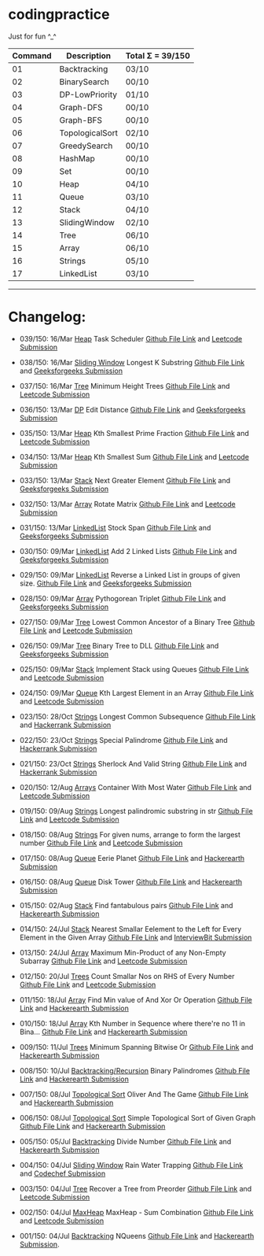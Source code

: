 # codingpractice

Just for fun ^_^

Command | Description| Total Σ = 39/150 
--- | --- | ---
01|Backtracking | 03/10 
02|BinarySearch  | 00/10 
03|DP-LowPriority  | 01/10 
04|Graph-DFS  | 00/10 
05|Graph-BFS  | 00/10 
06|TopologicalSort  | 02/10 
07|GreedySearch  | 00/10 
08|HashMap  | 00/10 
09|Set  | 00/10 
10|Heap  | 04/10 
11|Queue  | 03/10 
12|Stack  | 04/10 
13|SlidingWindow  | 02/10 
14|Tree | 06/10 
15|Array | 06/10 
16|Strings | 05/10 
17|LinkedList | 03/10 

----

# Changelog:  

* 039/150: 16/Mar [Heap](https://github.com/frosty03/codingpractice/tree/main/10.Heap/) Task Scheduler
 [Github File Link](https://github.com/frosty03/codingpractice/blob/main/10.Heap/TaskScheduler.java) and [Leetcode Submission](https://leetcode.com/submissions/detail/659839548/)
* 038/150: 16/Mar [Sliding Window](https://github.com/frosty03/codingpractice/tree/main/13.SlidingWindow/) Longest K Substring
 [Github File Link](https://github.com/frosty03/codingpractice/blob/main/13.SlidingWindow/LongestkSubstr.java) and [Geeksforgeeks Submission](https://practice.geeksforgeeks.org/viewSol.php?subId=8744cfb7f611e4e6f76ef3d17c9d791c&pid=703219&user=frosty03)
* 037/150: 16/Mar [Tree](https://github.com/frosty03/codingpractice/tree/main/14.Tree) Minimum Height Trees
 [Github File Link](https://github.com/frosty03/codingpractice/blob/main/14.Tree/MinHeightTrees.java) and [Leetcode Submission](https://leetcode.com/submissions/detail/659673825/)
* 036/150: 13/Mar [DP](https://github.com/frosty03/codingpractice/tree/main/03.DP-LowPriority/) Edit Distance
 [Github File Link](https://github.com/frosty03/codingpractice/blob/main/03.DP-LowPriority/EditDistance.java) and [Geeksforgeeks Submission](https://practice.geeksforgeeks.org/viewSol.php?subId=eb199cfd9e5e857de26f46be1e049a25&pid=703912&user=frosty03)
* 035/150: 13/Mar [Heap](https://github.com/frosty03/codingpractice/tree/main/10.Heap/) Kth Smallest Prime Fraction
 [Github File Link](https://github.com/frosty03/codingpractice/blob/main/10.Heap/KthSmallestPrimeFraction.java) and [Leetcode Submission](https://leetcode.com/submissions/detail/659244825/)
* 034/150: 13/Mar [Heap](https://github.com/frosty03/codingpractice/tree/main/10.Heap/) Kth Smallest Sum
 [Github File Link](https://github.com/frosty03/codingpractice/blob/main/10.Heap/KthSmallestSum.java) and [Leetcode Submission](https://leetcode.com/submissions/detail/659171185/)
* 033/150: 13/Mar [Stack](https://github.com/frosty03/codingpractice/tree/main/12.Stack) Next Greater Element
 [Github File Link](https://github.com/frosty03/codingpractice/blob/main/12.Stack/NextGreaterElement.java) and [Geeksforgeeks Submission](https://practice.geeksforgeeks.org/viewSol.php?subId=f9db55d90783e3f51b6455736bd1deb2&pid=701343&user=frosty03)
* 032/150: 13/Mar [Array](https://github.com/frosty03/codingpractice/tree/main/15.Array/) Rotate Matrix
 [Github File Link](https://github.com/frosty03/codingpractice/blob/main/15.Array/RotateMatrix.java) and [Leetcode Submission](https://leetcode.com/submissions/detail/657035971/)
* 031/150: 13/Mar [LinkedList](https://github.com/frosty03/codingpractice/tree/main/17.LinkedList) Stock Span
 [Github File Link](https://github.com/frosty03/codingpractice/blob/main/17.LinkedList/StockSpan.java) and [Geeksforgeeks Submission](https://practice.geeksforgeeks.org/viewSol.php?subId=b64a3c9a3929d5b3efa8f23392d6a73c&pid=701342&user=frosty03)
* 030/150: 09/Mar [LinkedList](https://github.com/frosty03/codingpractice/tree/main/17.LinkedList) Add 2 Linked Lists
 [Github File Link](https://github.com/frosty03/codingpractice/blob/main/17.LinkedList/Add2LinkedLists.java) and [Geeksforgeeks Submission](https://practice.geeksforgeeks.org/viewSol.php?subId=6ec2f5662e37847cb4ad5390e25e00b3&pid=700043&user=frosty03)
* 029/150: 09/Mar [LinkedList](https://github.com/frosty03/codingpractice/tree/main/17.LinkedList) Reverse a Linked List in groups of given size.
 [Github File Link](https://github.com/frosty03/codingpractice/blob/main/17.LinkedList/ReverseLinkedList.java) and [Geeksforgeeks Submission](https://practice.geeksforgeeks.org/viewSol.php?subId=51f76375759c51f0d7c2f31ebeff36c0&pid=700013&user=frosty03)
* 028/150: 09/Mar [Array](https://github.com/frosty03/codingpractice/tree/main/15.Array) Pythogorean Triplet
 [Github File Link](https://github.com/frosty03/codingpractice/blob/main/15.Array/PythagoreanTriplet.java) and [Geeksforgeeks Submission](https://practice.geeksforgeeks.org/viewSol.php?subId=25ee399464db1d8fc4d8a81aeb22a278&pid=702805&user=frosty03)
 * 027/150: 09/Mar [Tree](https://github.com/frosty03/codingpractice/tree/main/14.Tree) Lowest Common Ancestor of a Binary Tree
 [Github File Link](https://github.com/frosty03/codingpractice/blob/main/14.Tree/LCAOfBT.java) and [Leetcode Submission](https://leetcode.com/submissions/detail/654580691/)
 * 026/150: 09/Mar [Tree](https://github.com/frosty03/codingpractice/tree/main/14.Tree) Binary Tree to DLL
 [Github File Link](https://github.com/frosty03/codingpractice/blob/main/14.Tree/BinaryTreeToDLL.java) and [Geeksforgeeks Submission](https://practice.geeksforgeeks.org/viewSol.php?subId=4dfcc32909e13e873d03fbaed6d44ea7&pid=700144&user=frosty03)
 * 025/150: 09/Mar [Stack](https://github.com/frosty03/codingpractice/tree/main/12.Stack) Implement Stack using Queues
 [Github File Link](https://github.com/frosty03/codingpractice/blob/main/12.Stack/StackUsingQueue.java) and [Leetcode Submission](https://leetcode.com/submissions/detail/654642721/)
 * 024/150: 09/Mar [Queue](https://github.com/frosty03/codingpractice/tree/main/11.Queue) Kth Largest Element in an Array
 [Github File Link](https://github.com/frosty03/codingpractice/blob/main/11.Queue/KthLargestElement.java) and [Leetcode Submission](https://leetcode.com/submissions/detail/653891975/)

* 023/150: 28/Oct [Strings](https://github.com/frosty03/codingpractice/tree/main/16.Strings) Longest Common Subsequence
 [Github File Link](https://github.com/frosty03/codingpractice/blob/main/16.Strings/CommonChild.java) and [Hackerrank Submission](https://www.hackerrank.com/challenges/common-child/submissions/code/240429516)
* 022/150: 23/Oct [Strings](https://github.com/frosty03/codingpractice/tree/main/16.Strings) Special Palindrome
 [Github File Link](https://github.com/frosty03/codingpractice/blob/main/16.Strings/SpecialPalindrome.java) and [Hackerrank Submission](https://www.hackerrank.com/challenges/special-palindrome-again/submissions/code/239733211)
* 021/150: 23/Oct [Strings](https://github.com/frosty03/codingpractice/tree/main/16.Strings) Sherlock And Valid String
 [Github File Link](https://github.com/frosty03/codingpractice/blob/main/16.Strings/SherlockValidString.java) and [Hackerrank Submission](https://www.hackerrank.com/challenges/sherlock-and-valid-string/submissions/code/239721255?h_l=interview&playlist_slugs%5B%5D%5B%5D=interview-preparation-kit&playlist_slugs%5B%5D%5B%5D=strings)
* 020/150: 12/Aug [Arrays](https://github.com/frosty03/codingpractice/tree/main/15.Array) Container With Most Water
 [Github File Link](https://github.com/frosty03/codingpractice/blob/main/15.Array/ContainerMaxWater.java) and [Leetcode Submission](https://leetcode.com/submissions/detail/536966226/)
* 019/150: 09/Aug [Strings](https://github.com/frosty03/codingpractice/tree/main/16.Strings) Longest palindromic substring in str
 [Github File Link](https://github.com/frosty03/codingpractice/blob/main/16.Strings/LongestPalindromicSubStr.java) and [Leetcode Submission](https://leetcode.com/submissions/detail/535319901/)
* 018/150: 08/Aug [Strings](https://github.com/frosty03/codingpractice/tree/main/16.Strings) For given nums, arrange to form the largest number
 [Github File Link](https://github.com/frosty03/codingpractice/blob/main/16.Strings/LargestNumber.java) and [Leetcode Submission](https://leetcode.com/submissions/detail/535319901/)
* 017/150: 08/Aug [Queue](https://github.com/frosty03/codingpractice/blob/main/11.Queue) Eerie Planet
 [Github File Link](https://github.com/frosty03/codingpractice/blob/main/11.Queue/EeriePlanet.java) and [Hackerearth Submission](https://www.hackerearth.com/submission/61707478/)
* 016/150: 08/Aug [Queue](https://github.com/frosty03/codingpractice/blob/main/11.Queue) Disk Tower
 [Github File Link](https://github.com/frosty03/codingpractice/blob/main/11.Queue/DiskTower.java) and [Hackerearth Submission](https://www.hackerearth.com/submission/61691006/)
* 015/150: 02/Aug [Stack](https://github.com/frosty03/codingpractice/tree/main/12.Stack) Find fantabulous pairs
 [Github File Link](https://github.com/frosty03/codingpractice/blob/main/12.Stack/FantabulousPairs.java) and [Hackerearth Submission](https://www.hackerearth.com/submission/61443811/)
* 014/150: 24/Jul [Stack](https://github.com/frosty03/codingpractice/tree/main/15.Array) Nearest Smallar Eelement to the Left for Every Element in the Given Array
 [Github File Link](https://github.com/frosty03/codingpractice/blob/main/12.Stack/PrevSmallar.java) and [InterviewBit Submission](https://www.interviewbit.com/problems/nearest-smaller-element/)
* 013/150: 24/Jul [Array](https://github.com/frosty03/codingpractice/tree/main/15.Array) Maximum Min-Product of any Non-Empty Subarray [Github File Link](https://github.com/frosty03/codingpractice/blob/main/15.Array/MaxSubarray3.java) and [Leetcode Submission](https://leetcode.com/submissions/detail/527433658/)
* 012/150: 20/Jul [Trees](https://github.com/frosty03/codingpractice/tree/main/14.Tree) Count Smallar Nos on RHS of Every Number [Github File Link](https://github.com/frosty03/codingpractice/blob/main/14.Tree/CountSmallarOnRight.java) and [Leetcode Submission](https://leetcode.com/submissions/detail/525460986/)
* 011/150: 18/Jul [Array](https://github.com/frosty03/codingpractice/tree/main/15.Array) Find Min value of And Xor Or Operation [Github File Link](https://github.com/frosty03/codingpractice/blob/main/15.Array/MinAndXorOr.java) and [Hackerearth Submission](https://www.hackerearth.com/submission/60635579/)
* 010/150: 18/Jul [Array](https://github.com/frosty03/codingpractice/tree/main/15.Array) Kth Number in Sequence where there're no 11 in Bina… [Github File Link](https://github.com/frosty03/codingpractice/blob/main/15.Array/KthBinaryNumber.java) and [Hackerearth Submission](https://www.hackerearth.com/submission/60634202/)
* 009/150: 11/Jul [Trees](https://github.com/frosty03/codingpractice/tree/main/14.Tree) Minimum Spanning Bitwise Or [Github File Link](https://github.com/frosty03/codingpractice/blob/main/14.Tree/TravellingTom.java) and [Hackerearth Submission](https://www.hackerearth.com/submission/60409713/)
* 008/150: 10/Jul [Backtracking/Recursion](https://github.com/frosty03/codingpractice/tree/main/01.Backtracking) Binary Palindromes [Github File Link](https://github.com/frosty03/codingpractice/blob/main/01.Backtracking/BinaryPalindrome.java) and [Hackerearth Submission](https://www.hackerearth.com/submission/60344301/)
* 007/150: 08/Jul [Topological Sort](https://github.com/frosty03/codingpractice/tree/main/06.TopologicalSort) Oliver And The Game [Github File Link](https://github.com/frosty03/codingpractice/blob/main/06.TopologicalSort/OliverAndTheGame.java) and [Hackerearth Submission](https://www.hackerearth.com/submission/key/9fbe97cc43a74a77b4a8bdd48eefaae6/?theme=light%20width=%27100%%27%20height=%273266px%27%20frameborder=%270%27%20allowtransparency=%27true%27%20scrolling=%27yes%27) 
* 006/150: 08/Jul [Topological Sort](https://github.com/frosty03/codingpractice/tree/main/06.TopologicalSort) Simple Topological Sort of Given Graph [Github File Link](https://github.com/frosty03/codingpractice/blob/main/06.TopologicalSort/TopSort3.java) and [Hackerearth Submission](https://www.hackerearth.com/submission/key/58aeb546283e468e94ec2fd04410e20d/?theme=light&content-length=828%20width=%27100%%27%20height=%271322px%27%20frameborder=%270%27%20allowtransparency=%27true%27%20scrolling=%27yes%27) 
* 005/150: 05/Jul [Backtracking](https://github.com/frosty03/codingpractice/blob/main/01.Backtracking) Divide Number [Github File Link](https://github.com/frosty03/codingpractice/blob/main/01.Backtracking/DivideNumber.java) and [Hackerearth Submission](https://www.hackerearth.com/submission/key/366f529b8dde45d795b7f674c95a8812/?theme=light%20width=%27100%%27%20height=%271088px%27%20frameborder=%270%27%20allowtransparency=%27true%27%20scrolling=%27yes%27) 
* 004/150: 04/Jul [Sliding Window](https://github.com/frosty03/codingpractice/blob/main/13.SlidingWindow/) Rain Water Trapping [Github File Link](https://github.com/frosty03/codingpractice/blob/main/13.SlidingWindow/TrappingRainWater.java) and [Codechef Submission](https://www.codechef.com/viewsolution/48504733) 
* 003/150: 04/Jul [Tree](https://github.com/frosty03/codingpractice/tree/main/14.Tree) Recover a Tree from Preorder [Github File Link](https://github.com/frosty03/codingpractice/blob/main/14.Tree/RecoverATree.java) and [Leetcode Submission](https://leetcode.com/submissions/detail/517154980/) 
* 002/150: 04/Jul [MaxHeap](https://github.com/frosty03/codingpractice/tree/main/10.Heap) MaxHeap - Sum Combination [Github File Link](https://github.com/frosty03/codingpractice/blob/main/10.Heap/R02MaxHeapMinSumCombination.java) and [Leetcode Submission](https://leetcode.com/submissions/detail/517112904/) 
* 001/150: 04/Jul [Backtracking](https://github.com/frosty03/codingpractice/tree/main/01.Backtracking) NQueens [Github File Link](https://github.com/frosty03/codingpractice/blob/main/01.Backtracking/R01NQueens.java) and [Hackerearth Submission](https://www.hackerearth.com/submission/key/48e2b36ed2334972a355a8557209260e/?theme=light&content-length=1218%20width=%27100%%27%20height=%271988px%27%20frameborder=%270%27%20allowtransparency=%27true%27%20scrolling=%27yes%27). 
